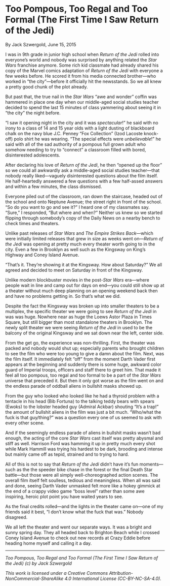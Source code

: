 # Too Pompous, Too Regal and Too Formal (The First Time I Saw Return of the Jedi)

By Jack Szwergold, June 15, 2015

I was in 9th grade in junior high school when *Return of the Jedi* rolled into everyone’s world and nobody was surprised by anything related the *Star Wars* franchise anymore. Some rich kid classmate had already shared his copy of the Marvel comics adaptation of *Return of the Jedi* with everyone a few weeks before. He scored it from his media connected brother—who worked in “the city”—before it officially hit the newsstands. So we all knew a pretty good chunk of the plot already.

But past that, the true nail in the *Star Wars* “awe and wonder” coffin was hammered in place one day when our middle-aged social studies teacher decided to spend the last 15 minutes of class yammering about seeing it in “the city” the night before.

“I saw it opening night in the city and it was *spectacular*!” he said with no irony to a class of 14 and 15 year olds with a light dusting of blackboard chalk on the navy blue J.C. Penney “Fox Collection” (Izod Lacoste knock-off) polo shirt he was wearing. “The special effects were *unbelievable*!” he said with all of the sad authority of a pompous full grown adult who somehow needing to try to “connect” a classroom filled with bored, disinterested adolescents.

After declaring his love of *Return of the Jedi*, he then “opened up the floor” so we could all awkwardly ask a middle-aged social studies teacher—that nobody really liked—vaguely disinterested questions about the film itself. He half-heartedly answered a few questions with a few half-assed answers and within a few minutes, the class dismissed.

Everyone piled out of the classroom, ran down the staircase, headed out of the school and onto Neptune Avenue; the street right in front of the school. “So do you want to go and see it?” I heard one of my classmates say. “Sure,” I responded, “But where and when?” Neither us knew so we started flipping through somebody’s copy of the Daily News on a nearby bench to check times and theaters.

Unlike past releases of *Star Wars* and *The Empire Strikes Back*—which were initially limited releases that grew in size as weeks went on—*Return of the Jedi* was opening at pretty much every theater worth going to in the city. Even a few in Brooklyn as well such as the Kingsway on King’s Highway and Coney Island Avenue.

“That’s it. They’re showing it at the Kingsway. How about Saturday?” We all agreed and decided to meet on Saturday in front of the Kingsway.

Unlike modern blockbuster movies in the post-*Star Wars* era—where people wait in line and camp out for days on end—you could still show up at a theater without much deep planning on an opening weekend back then and have no problems getting in. So that’s what we did.

Despite the fact the Kingsway was broken up into smaller theaters to be a multiplex, the specific theater we were going to see *Return of the Jedi* in was was huge. Nowhere near as huge the Loews Astor Plaza in Times Square, but still bigger than most standalone theaters in Brooklyn. The newly split theater we were seeing *Return of the Jedi* in used to be the balcony of the original Kingsway and we sat down near the left, center side.

From the get go, the experience was non-thrilling. First, the theater was packed and nobody would shut up; especially parents who brought children to see the film who were too young to give a damn about the film. Next, was the film itself. It immediately felt “off” from the moment Darth Vader first appears at the beginning and suddenly there is some huge, awkward color guard of Imperial troops, officers and staff there to greet him. That made it feel all too pompous, too regal and too formal to be a part of the *Star Wars* universe that preceded it. But then it only got worse as the film went on and the endless parade of oddball aliens in bullshit masks showed up.

From the guy who looked who looked like he had a thyroid problem with a tentacle in his head (Bib Fortuna) to the talking teddy bears with spears (Ewoks) to the lobster headed guy (Admiral Ackbar) shouting “It’s a trap!” the amount of bullshit aliens in the film was just a bit much. “Who/what the fuck is that guy/thing?” was a question every one of us seemed to ask with every other scene.

And if the seemingly endless parade of aliens in bullshit masks wasn’t bad enough, the acting of the core *Star Wars* cast itself was pretty abysmal and stiff as well. Harrison Ford was hamming it up in pretty much every shot while Mark Hammill was trying his hardest to be dark, brooding and intense but mainly came off as tepid, strained and to trying to hard.

All of this is not to say that *Return of the Jedi* didn’t have it’s fun moments—such as the the speeder bike chase in the forest or the final Death Star battle—but those were all simply well-choreographed action scenes. The overall film itself felt soulless, tedious and meaningless. When all was said and done, seeing Darth Vader unmasked felt more like a hokey gimmick at the end of a crappy video game “boss level” rather than some awe inspiring, heroic plot point you have waited years to see.

As the final credits rolled—and the lights in the theater came on—one of my friends said it best, “I don’t know what the fuck that was.” Nobody disagreed.

We all left the theater and went our separate ways. It was a bright and sunny spring day. They all headed back to Brighton Beach while I crossed Coney Island Avenue to check out new records at Crazy Eddie before heading home myself and calling it a day.

***

*Too Pompous, Too Regal and Too Formal (The First Time I Saw Return of the Jedi) (c) by Jack Szwergold*

*This work is licensed under a Creative Commons Attribution-NonCommercial-ShareAlike 4.0 International License (CC-BY-NC-SA-4.0).*
